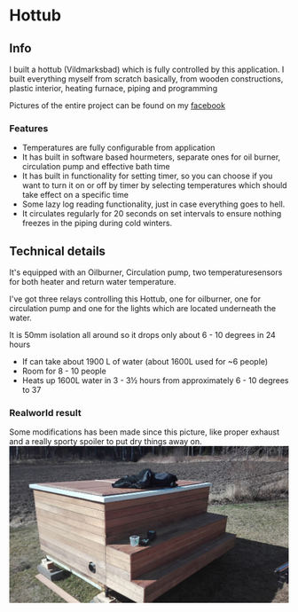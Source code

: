 # Hottub

## Info
I built a hottub (Vildmarksbad) which is fully controlled by this application. 
I built everything myself from scratch basically, from wooden constructions, plastic interior, heating furnace, piping and programming

Pictures of the entire project can be found on my [facebook](https://www.facebook.com/snaggedagge/media_set?set=a.10156695824828112&type=3)

### Features
* Temperatures are fully configurable from application
* It has built in software based hourmeters, separate ones for oil burner, circulation pump and effective bath time
* It has built in functionality for setting timer, so you can choose if you want to turn it on or off by timer by
selecting temperatures which should take effect on a specific time
* Some lazy log reading functionality, just in case everything goes to hell.
* It circulates regularly for 20 seconds on set intervals to ensure nothing freezes in the piping during cold winters.

## Technical details
It's equipped with an Oilburner, Circulation pump,
two temperaturesensors for both heater and return water temperature.

I've got three relays controlling this Hottub, one for oilburner, 
one for circulation pump and one for the lights which are located underneath the water.

It is 50mm isolation all around so it drops only about 6 - 10 degrees in 24 hours

* If can take about 1900 L of water (about 1600L used for ~6 people) 
* Room for 8 - 10 people
* Heats up 1600L water in 3 - 3½ hours from approximately 6 - 10 degrees to 37
 
###  Realworld result
Some modifications has been made since this picture, like proper exhaust and a really sporty spoiler to put dry things away on.
![alt text](https://github.com/snaggedagge/hottub/blob/main/hottub.jpg?raw=true)
